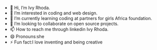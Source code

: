 - 👋 Hi, I’m Ivy Rhoda.
- 👀 I’m interested in coding and web design.
- 🌱 I’m currently learning coding at partners for girls Africa foundation.
- 💞️ I’m looking to collaborate on open source projects.
- 📫 How to reach me through linkedin Ivy Rhoda.
- 😄 Pronouns:she
- ⚡ Fun fact:I love inventing and being creative

<!---
ivyrhoda1/ivyrhoda1 is a ✨ special ✨ repository because its `README.md` (this file) appears on your GitHub profile.
You can click the Preview link to take a look at your changes.
--->
